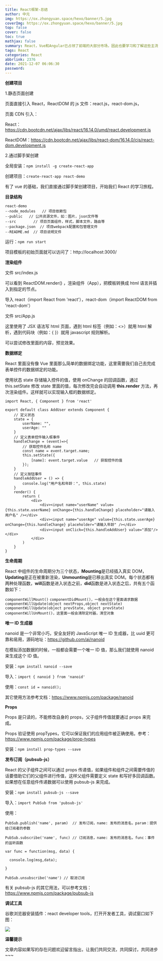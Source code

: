 ```yaml
---
title: React框架-总结
author: 中元
img: https://ox.zhongyuan.space/hexo/banner/5.jpg
coverImg: https://ox.zhongyuan.space/hexo/banner/5.jpg
top: false
cover: false
toc: true
mathjax: false
summary: React，Vue和Angular已占领了前端的大部分市场，因此也要学习和了解这些主流框架方面的知识。
tags: React
categories: React
abbrlink: 2376
date: 2021-12-07 06:06:30
password:
---
```


**创建项目**

1.静态页面创建

页面直接引入 React，ReactDOM 的 js 文件：react.js，react-dom.js，

页面 CDN 引入：

React：https://cdn.bootcdn.net/ajax/libs/react/16.14.0/umd/react.development.js

ReactDOM：https://cdn.bootcdn.net/ajax/libs/react-dom/16.14.0/cjs/react-dom.development.js

2.通过脚手架创建

全局安装：`npm install -g create-react-app`

创建项目：`create-react-app react-demo`

有了 vue 的基础，我们直接通过脚手架创建项目，开始我们 React 的学习旅程。

**目录结构**

    react-demo
    --node_modules   // 项目依赖包
    --public   // 公共资源文件，如：图片，json文件等
    --src        // 项目页面组件，样式，脚本文件，路由等
    --package.json  // 项目webpack配置和包管理文件
    --README.md  // 项目说明文件

运行：`npm run start`

项目模板的初始页面就可以访问了：http://localhost:3000/

**渲染组件**

文件 src/index.js

可以看到 ReactDOM.render() ，渲染组件（App），把模板转换成 html 语言并插入到指定的节点。

导入 react（import React from 'react'），react-dom（import ReactDOM from 'react-dom'）

文件 src/App.js

这里使用了 JSX 语法写 html 页面，遇到 html 标签（例如：<>）就用 html 解析，遇到代码块（例如：{ }）就用 javascript 规则解析。

可以尝试修改里面的内容，预览效果。

**数据绑定**

React 里面没有像 Vue 里面那么简单的数据绑定功能，这里需要我们自己去完成表单控件的数据绑定的功能。

使用状态 state 存储输入控件的值，使用 onChange 的回调函数，通过 this.setState 修改 state 里面的值，每次修改完会自动调用 **this.render** 方法，再次渲染组件。这样就可以实现输入框的数据绑定。

    import React, { Component } from 'react'

    export default class AddUser extends Component {
        // 定义状态
        state = {
            userName: "",
            userAge: ""
        }
        // 定义表单控件输入框事件
        handleChange = (event)=>{
            // 获取控件名称 name
            const name = event.target.name;
            this.setState({
                [name]: event.target.value   // 获取控件的值
            });
        }
        // 定义按钮事件
        handleAddUser = () => {
            console.log("用户名和年龄：", this.state)
        }
        render() {
            return (
                <div>
                    <div><input name="userName" value={this.state.userName} onChange={this.handleChange} placeholder="请输入用户名" /></div>
                    <div><input name="userAge" value={this.state.userAge} onChange={this.handleChange} placeholder="请输入年龄" /></div>
                    <div><input onClick={this.handleAddUser} value="添加"/></div>
                </div>
            )
        }
    }

**生命周期**

React 中组件的生命周期分为三个状态，**Mounting**是已经插入真实 DOM，**Updating**是正在被重新渲染，**Unmounting**是已移出真实 DOM。每个状态都有两种处理函数，**will**函数是进入状态之前，**did**函数是进入状态之后，共有五个函数如下：

`componentWillMount()`
`componentDidMount()，一般会在这个里面请求数据`
`componentWillUpdate(object nextProps,object nextState)`
`componentWillUpdate(object prevState, object prevState)`
`componentWillUnMount()，这里面一般会清除定时器，清空对象`

**唯一 ID 生成器**

nanoid 是一个非常小巧，安全友好的 JavaScript 唯一 ID 生成器，比 uuid 更可靠和易用，源码地址：https://github.com/ai/nanoid

在模拟添加数据的时候，一般都会需要一个唯一 ID 值，那么我们就使用 nanoid 来生成这个 ID 值。

安装：`npm install nanoid --save`

导入：`import { nanoid } from 'nanoid'`

使用：`const id = nanoid();`

其它使用方法参考文档：https://www.npmjs.com/package/nanoid

**Props**

Props 是只读的，不能修改自身的 props，父子组件传值就要通过 props 来完成。

Props 验证使用 propTypes，它可以保证我们的应用组件被正确使用。参考：https://www.npmjs.com/package/prop-types

安装：`npm install prop-types --save`

**发布订阅（pubsub-js）**

React 的父子组件之间可以通过 props 传递值，如果组件和组件之间需要传值的话要借助它们的父组件进行传值，这样父组件需要定义 state 和写好多回调函数。如果想在任意组件传递数据可以使用 pubsub-js 来完成。

安装：`npm install pubsub-js --save`

导入：`import PubSub from 'pubsub-js'`

使用：

    PubSub.publish('name', param)  // 发布订阅，name: 发布的消息名，param：提供给订阅者的参数

    PubSub.subscribe('name', func) // 订阅消息，name: 发布的消息名，func：事件的监听函数

    var func = function(msg, data) {

      console.log(msg,data);

    }

    PubSub.unsubscribe('name') // 取消订阅

有关 pubsub-js 的其它用法，可以参考文档：https://www.npmjs.com/package/pubsub-js

**调试工具**

谷歌浏览器安装插件：react developer tools，打开开发者工具，调试窗口如下图：

![](https://bbs-img.huaweicloud.com/blogs/img/20210917/1631858840239098687.png)

**温馨提示**

文章内容如果写的存在问题欢迎留言指出，让我们共同交流，共同探讨，共同进步~~~
